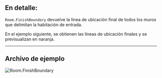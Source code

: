 ## En detalle:
`Room.FinishBoundary` devuelve la línea de ubicación final de todos los muros que delimitan la habitación de entrada.

En el ejemplo siguiente, se obtienen las líneas de ubicación finales y se previsualizan en naranja.
___
## Archivo de ejemplo

![Room.FinishBoundary](./Revit.Elements.Room.FinishBoundary_img.jpg)
